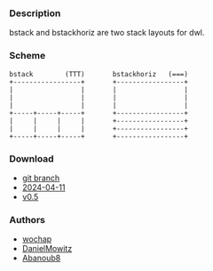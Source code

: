 ### Description
bstack and bstackhoriz are two stack layouts for dwl.
### Scheme
```
bstack        (TTT)       bstackhoriz   (===)
+-----------------+       +-----------------+
|                 |       |                 |
|                 |       |                 |
|                 |       |                 |
+-----+-----+-----+       +-----------------+
|     |     |     |       +-----------------+
|     |     |     |       +-----------------+
+-----+-----+-----+       +-----------------+
```


### Download
- [git branch](https://codeberg.org/wochap/dwl/src/branch/v0.5/bottomstack)
- [2024-04-11](https://codeberg.org/dwl/dwl-patches/raw/commit/0f4e40fee49d1b8b430778e241b29496ae3b3b70/bottomstack/bottomstack.patch)
- [v0.5](https://codeberg.org/dwl/dwl-patches/raw/commit/5368aa392c7ebf8d7d24c232b80cfae1be457d41/bottomstack/bottomstack.patch)

### Authors
- [wochap](https://codeberg.org/wochap)
- [DanielMowitz](https://github.com/DanielMowitz)
- [Abanoub8](https://github.com/Abanoub8)

